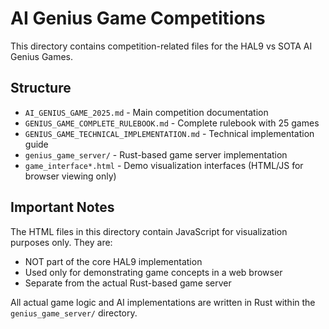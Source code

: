 # AI Genius Game Competitions

This directory contains competition-related files for the HAL9 vs SOTA AI Genius Games.

## Structure

- `AI_GENIUS_GAME_2025.md` - Main competition documentation
- `GENIUS_GAME_COMPLETE_RULEBOOK.md` - Complete rulebook with 25 games
- `GENIUS_GAME_TECHNICAL_IMPLEMENTATION.md` - Technical implementation guide
- `genius_game_server/` - Rust-based game server implementation
- `game_interface*.html` - Demo visualization interfaces (HTML/JS for browser viewing only)

## Important Notes

The HTML files in this directory contain JavaScript for visualization purposes only. They are:
- NOT part of the core HAL9 implementation
- Used only for demonstrating game concepts in a web browser
- Separate from the actual Rust-based game server

All actual game logic and AI implementations are written in Rust within the `genius_game_server/` directory.